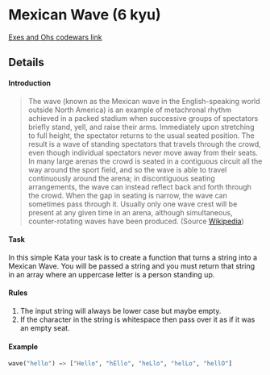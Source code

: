 # Mexican Wave (6 kyu)

[Exes and Ohs codewars link](https://www.codewars.com/kata/58f5c63f1e26ecda7e000029)

## Details
#### Introduction
> The wave (known as the Mexican wave in the English-speaking world outside North America) is an example of metachronal rhythm achieved in a packed stadium when successive groups of spectators briefly stand, yell, and raise their arms. Immediately upon stretching to full height, the spectator returns to the usual seated position.
The result is a wave of standing spectators that travels through the crowd, even though individual spectators never move away from their seats. In many large arenas the crowd is seated in a contiguous circuit all the way around the sport field, and so the wave is able to travel continuously around the arena; in discontiguous seating arrangements, the wave can instead reflect back and forth through the crowd. When the gap in seating is narrow, the wave can sometimes pass through it. Usually only one wave crest will be present at any given time in an arena, although simultaneous, counter-rotating waves have been produced. (Source [Wikipedia](https://en.wikipedia.org/wiki/Wave_(audience)))

#### Task
In this simple Kata your task is to create a function that turns a string into a Mexican Wave. You will be passed a string and you must return that string in an array where an uppercase letter is a person standing up.

#### Rules
1.  The input string will always be lower case but maybe empty.
2.  If the character in the string is whitespace then pass over it as if it was an empty seat.


#### Example
```python
wave("hello") => ["Hello", "hEllo", "heLlo", "helLo", "hellO"]
```